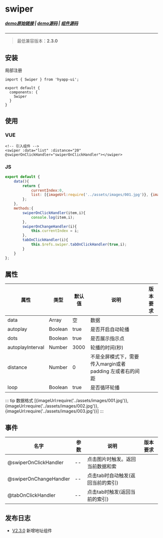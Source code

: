 # swiper
##### [demo原始链接](http://172.17.16.112:8888/examples/#/swiper) | [demo源码](http://172.16.0.245:2345/Finance_H5/H5_hyapp-ui/blob/develop/examples/routers/swiper.vue) | [组件源码](http://172.16.0.245:2345/Finance_H5/H5_hyapp-ui/tree/develop/src/packages/swiper)
---
> 最低兼容版本：**2.3.0**

## 安装
局部注册
```js{1,5}
import { Swiper } from 'hyapp-ui';

export default {
  components: {
    Swiper
  }
}
```

## 使用

### VUE
```vue
<!-- 引入组件 -->
<swiper :data="list" :distance="20" @swiperOnClickHandler="swiperOnClickHandler"></swiper>
```
### JS
```js
export default {
    data(){
        return {
            currentIndex:0,
            list: [{imageUrl:require('../assets/images/001.jpg')}, {imageUrl:require('../assets/images/002.jpg')}, {imageUrl:require('../assets/images/003.jpg')}],
        };
    },
    methods:{
        swiperOnClickHandler(item,i){
            console.log(item,i);
        },
        swiperOnChangeHandler(i){
            this.currentIndex = i;
        },
        tabOnClickHandler(i){
            this.$refs.swiper.tabOnClickHandler(true,i);
        }
    }
};
```

## 属性

| 属性 | 类型 | 默认值 | 说明 | 版本要求 |
| --- | --- | --- | --- | --- |
| data | Array | 空  | 数据 |      |
| autoplay | Boolean | true | 是否开启自动轮播 | 
| dots | Boolean | true | 是否展示指示点 | 
| autoplayInterval | Number |3000 | 轮播的时间(秒) | 
| distance | Number | 0 | 不是全屏模式下，需要传入margin或者padding 左或者右的间距 | 
| loop | Boolean |true | 是否循环轮播 | 

::: tip 数据格式
[{imageUrl:require('../assets/images/001.jpg')}, {imageUrl:require('../assets/images/002.jpg')}, {imageUrl:require('../assets/images/003.jpg')}]
:::

## 事件

| 名字 | 参数 | 说明 | 版本要求 |
| --- | --- | --- | --- |
| @swiperOnClickHandler | -- | 点击图片时触发。返回当前数据和索 |
| @swiperOnChangeHandler | -- | 点击tab时自动触发(返回当前的索引) |
| @tabOnClickHandler | -- | 点击tab时触发(返回当前的索引) | 


## 发布日志
* [V2.3.0](/baseComponents/base/_changelog.html#v2-3-0) 新增地址组件
